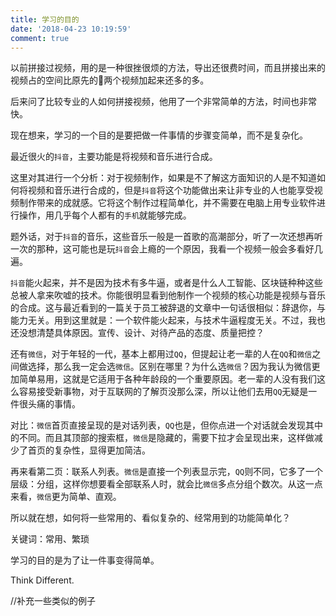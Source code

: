 ```yaml
---
title: 学习的目的
date: '2018-04-23 10:19:59'
comment: true
---
```


以前拼接过视频，用的是一种很挫很烦的方法，导出还很费时间，而且拼接出来的视频占的空间比原先的两个视频加起来还多的多。

后来问了比较专业的人如何拼接视频，他用了一个非常简单的方法，时间也非常快。

现在想来，学习的一个目的是要把做一件事情的步骤变简单，而不是复杂化。

最近很火的`抖音`，主要功能是将视频和音乐进行合成。

这里对其进行一个分析：对于视频制作，如果是不了解这方面知识的人是不知道如何将视频和音乐进行合成的，但是`抖音`将这个功能做出来让非专业的人也能享受视频制作带来的成就感。它将这个制作过程简单化，并不需要在电脑上用专业软件进行操作，用几乎每个人都有的`手机`就能够完成。

题外话，对于`抖音`的音乐，这些音乐一般是一首歌的高潮部分，听了一次还想再听一次的那种，这可能也是玩`抖音`会上瘾的一个原因，我看一个视频一般会多看好几遍。

`抖音`能火起来，并不是因为技术有多牛逼，或者是什么人工智能、区块链种种这些总被人拿来吹嘘的技术。你能很明显看到他制作一个视频的核心功能是视频与音乐的合成。这与最近看到的一篇关于员工被辞退的文章中一句话很相似：辞退你，与能力无关。用到这里就是：一个软件能火起来，与技术牛逼程度无关。不过，我也还没想清楚具体原因。宣传、设计、对待产品的态度、质量把控？

还有`微信`，对于年轻的一代，基本上都用过`QQ`，但提起让老一辈的人在`QQ`和`微信`之间做选择，那么我一定会选`微信`。区别在哪里？为什么选`微信`？因为我认为微信更加简单易用，这就是它适用于各种年龄段的一个重要原因。老一辈的人没有我们这么容易接受新事物，对于互联网的了解页没那么深，所以让他们去用`QQ`无疑是一件很头痛的事情。

对比：`微信`首页直接呈现的是对话列表，`QQ`也是，但你点进一个对话就会发现其中的不同。而且其顶部的搜索框，`微信`是隐藏的，需要下拉才会呈现出来，这样做减少了首页的复杂性，显得更加简洁。

再来看第二页：联系人列表。`微信`是直接一个列表显示完，`QQ`则不同，它多了一个层级：分组，这样你想要看全部联系人时，就会比`微信`多点分组个数次。从这一点来看，`微信`更为简单、直观。

所以就在想，如何将一些常用的、看似复杂的、经常用到的功能简单化？

关键词：常用、繁琐

学习的目的是为了让一件事变得简单。

Think Different.

//补充一些类似的例子